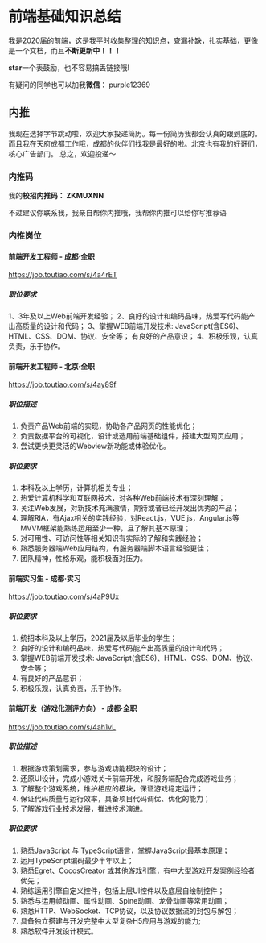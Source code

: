# 前端基础知识总结

我是2020届的前端，这是我平时收集整理的知识点，查漏补缺，扎实基础，更像是一个文档，而且**不断更新中！！！**

**star**一个表鼓励，也不容易搞丢链接哦!

有疑问的同学也可以加我**微信**： purple12369

## 内推
我现在选择字节跳动啦，欢迎大家投递简历。每一份简历我都会认真的跟到底的。而且我在天府成都工作哦，成都的伙伴们找我是最好的啦。北京也有我的好哥们，核心广告部门。 总之，欢迎投递～

### 内推码
我的**校招内推码： ZKMUXNN**

不过建议你联系我，我亲自帮你内推哦，我帮你内推可以给你写推荐语

### 内推岗位
#### 前端开发工程师 - 成都·全职
https://job.toutiao.com/s/4a4rET
##### 职位要求
1、3年及以上Web前端开发经验；
2、良好的设计和编码品味，热爱写代码能产出高质量的设计和代码；
3、掌握WEB前端开发技术: JavaScript(含ES6)、HTML、CSS、DOM、协议、安全等；
有良好的产品意识；
4、积极乐观，认真负责，乐于协作。

#### 前端开发工程师 - 北京·全职
https://job.toutiao.com/s/4ay89f
##### 职位描述
1. 负责产品Web前端的实现，协助各产品网页的性能优化；
2. 负责数据平台的可视化，设计或选用前端基础组件，搭建大型网页应用；
3. 尝试更快更灵活的Webview新功能或体验优化。
##### 职位要求
1. 本科及以上学历，计算机相关专业；
2. 热爱计算机科学和互联网技术，对各种Web前端技术有深刻理解；
3. 关注Web发展，对新技术充满激情，期待或者已经开发出优秀的产品；
4. 理解RIA，有Ajax相关的实践经验，对React.js，VUE.js，Angular.js等MVVM框架能熟练运用至少一种，且了解其基本原理；
5. 对可用性、可访问性等相关知识有实际的了解和实践经验；
6. 熟悉服务器端Web应用结构，有服务器端脚本语言经验更佳；
7. 团队精神，性格乐观，能积极面对压力。

#### 前端实习生 - 成都·实习
https://job.toutiao.com/s/4aP9Ux
##### 职位要求
1. 统招本科及以上学历，2021届及以后毕业的学生；
2. 良好的设计和编码品味，热爱写代码能产出高质量的设计和代码；
3. 掌握WEB前端开发技术: JavaScript(含ES6)、HTML、CSS、DOM、协议、安全等；
4. 有良好的产品意识；
5. 积极乐观，认真负责，乐于协作。

#### 前端开发（游戏化测评方向） - 成都·全职
https://job.toutiao.com/s/4ah1vL
##### 职位描述
1. 根据游戏策划需求，参与游戏功能模块的设计；
2. 还原UI设计，完成小游戏关卡前端开发，和服务端配合完成游戏业务；
3. 了解整个游戏系统，维护相应的模块，保证游戏稳定运行；
4. 保证代码质量与运行效率，具备项目代码调优、优化的能力；
5. 了解游戏行业技术发展，推进技术演进。
##### 职位要求
1. 熟悉JavaScript 与 TypeScript语言，掌握JavaScript最基本原理；
2. 运用TypeScript编码最少半年以上；
3. 熟悉Egret、CocosCreator 或其他游戏引擎，有中大型游戏开发案例经验者优先；
4. 熟练运用引擎自定义控件，包括上层UI控件以及底层自绘制控件；
5. 熟悉与运用帧动画、属性动画、Spine动画、龙骨动画等常用动画；
6. 熟悉HTTP、WebSocket、TCP协议，以及协议数据流的封包与解包；
7. 具备独立搭建与开发完整中大型复杂H5应用与游戏的能力;
8. 熟悉软件开发设计模式。
